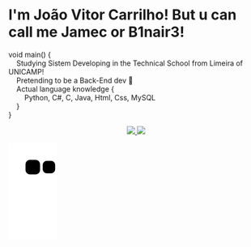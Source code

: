 # I'm João Vitor Carrilho! But u can call me Jamec or B1nair3!
void main() { <br>
    Studying Sistem Developing in the Technical School from Limeira of UNICAMP! <br>
    Pretending to be a Back-End dev 🧐 <br>
    Actual language knowledge { <br>
        Python, C#, C, Java, Html, Css, MySQL <br>
    } <br>
} <br>
  
<div align="center">
  <a href="https://github.com/B1nair3">
  <img height="180em" src="https://github-readme-stats.vercel.app/api?username=B1nair3&show_icons=true&theme=dark&include_all_commits=true&count_private=true"/>
  <img height="180em" src="https://github-readme-stats.vercel.app/api/top-langs/?username=B1nair3&layout=compact&langs_count=7&theme=dark"/>
</div>
  
  
  
   ![Snake animation](https://github.com/B1nair3/B1nair3/blob/output/github-contribution-grid-snake.svg)
